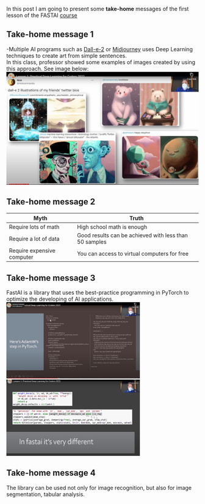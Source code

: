 In this post I am going to present some **take-home** messages of the first lesson of the FASTAI [course](https://course.fast.ai/) <br>

## Take-home message 1
-Multiple AI programs such as [Dall-e-2](https://openai.com/product/dall-e-2) or [Midjourney](https://www.midjourney.com/home/?callbackUrl=%2Fapp%2F) uses Deep Learning techniques to create art from simple sentences. <br>
In this class, professor showed some examples of images created by using this approach. See image below:<br>
![AI](/images/AI_Images.png "AI Images")

## Take-home message 2

| Myth| Truth |
|-|-|
| Require lots of math | High school math is enough |
| Require a lot of data | Good results can be achieved with less than 50 samples |
| Require expensive computer | You can access to virtual computers for free|


## Take-home message 3
FastAI is a library that uses the best-practice programming in PyTorch  to optimize the developing of AI applications. <br>
<img src="/images/PyTorch.png" width="350" height="200"> <img src="/images/FastAI.png" width="350" height="200"> 

## Take-home message 4
The library can be used not only for image recognition, but also for image segmentation, tabular analysis. <br>



